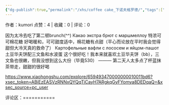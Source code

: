 ```yaml
---
{"dg-publish":true,"permalink":"/xhs/coffee cake_下诺夫格罗德/","tags":["rednote","下诺夫哥罗德"],"created":"2025-03-17T18:30:34.566+08:00","updated":"2025-03-19T21:41:31.541+08:00"}
---
```


作者：kumori
点赞：4   |   收藏：0   |   评论：0

因为太冷去吃了第二顿brunch(^^)
Какао экстра брют с маршмеллоу 特浓可可棉花糖 好喝暖和，可可甜度适中，棉花糖有点甜（平心而论放在平时我会觉得甜但大冷天真的救命了）
Картофельные вафли с лососем и яйцом-пашот 土豆华夫饼配三文鱼和水波蛋 这个很好吃！我本来就喜欢土豆华夫饼（bb），三文鱼也很嫩，但我没想到这么大份（毕竟530）
———
第二天人太多点了杯蓝抹茶带走，甜甜的很好喝

https://www.xiaohongshu.com/explore/659493470000000010011bd6?xsec_token=ABiEzEASVzRNNxQYQqTiCayH7ARgkqGyFYomya8DEDqaQ=&xsec_source=pc_user

评论区：===========

